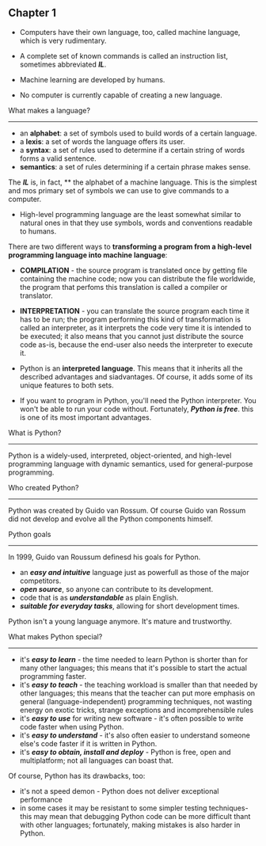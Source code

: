 Chapter 1
---

* Computers have their own language, too, called machine language, which is very rudimentary.

* A complete set of known commands is called an instruction list, sometimes abbreviated ***IL***.

* Machine learning are developed by humans.

* No computer is currently capable of creating a new language.

What makes a language?
***
* an **alphabet**: a set of symbols used to build words of a certain language.
* a **lexis**: a set of words the language offers its user.
* a **syntax**: a set of rules used to determine if a certain string of words forms a valid sentence.
* **semantics**: a set of rules determining if a certain phrase makes sense.

The ***IL*** is, in fact, ** the alphabet of a machine language. This is the simplest and mos primary set of symbols we can use to give commands to a computer.

* High-level programming language are the least somewhat similar to natural ones in that they use symbols, words and conventions readable to humans.

There are two different ways to **transforming a program from a high-level programming language into machine language**:

* **COMPILATION** - the source program is translated once by getting file containing the machine code; now you can distribute the file worldwide, the program that perfoms this translation is called a compiler or translator.

* **INTERPRETATION** - you can translate the source program each time it has to be run; the program performing this kind of transformation is called an interpreter, as it interprets the code very time it is intended to be executed; it also means that you cannot just distribute the source code as-is, because the end-user also needs the interpreter to execute it.

* Python is an **interpreted language**. This means that it inherits all the described advantages and siadvantages. Of course, it adds some of its unique features to both sets.

* If you want to program in Python, you'll need the Python interpreter. You won't be able to run your code without. Fortunately, ***Python is free***. this is one of its most important advantages.

What is Python?
***
Python is a widely-used, interpreted, object-oriented, and high-level programming language with dynamic semantics, used for general-purpose programming.

Who created Python?
***
Python was created by Guido van Rossum. Of course Guido van Rossum did not develop and evolve all the Python components himself.

Python goals
***
In 1999, Guido van Roussum definesd his goals for Python.

* an ***easy and intuitive*** language just as powerfull as those of the major competitors.
* ***open source***, so anyone can contribute to its development.
* code that is as ***understandable*** as plain English.
* ***suitable for everyday tasks***, allowing for short development times.

Python isn't a young language anymore. It's mature and trustworthy.

What makes Python special?
***
* it's ***easy to learn*** - the time needed to learn Python is shorter than for many other languages; this means that it's possible to start the actual programming faster.
* it's ***easy to teach*** - the teaching workload is smaller than that needed by other languages; this means that the teacher can put more emphasis on general (language-independent) programming techniques, not wasting energy on exotic tricks, strange exceptions and incomprehensible rules
* it's ***easy to use*** for writing new software - it's often possible to write code faster when using Python.
* it's ***easy to understand*** - it's also often easier to understand someone else's code faster if it is written in Python.
* it's ***easy to obtain, install and deploy*** - Python is free, open and multiplatform; not all languages can boast that.

Of course, Python has its drawbacks, too:
* it's not a speed demon - Python does not deliver exceptional performance
* in some cases it may be resistant to some simpler testing techniques- this may mean that debugging Python code can be more difficult thant with other languages; fortunately, making mistakes is also harder in Python.
